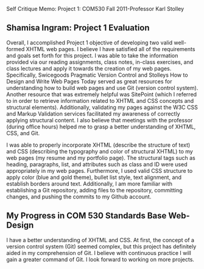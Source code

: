 Self Critique Memo: Project 1: COM530 Fall 2011-Professor Karl Stolley


Shamisa Ingram: Project 1 Evaluation
------------------------------------
Overall, I accomplished Project 1 objective of developing two valid well-formed XHTML web pages.  I believe I have satisfied all of the requirements and goals set forth for this project.  I was able to take the information provided via our reading assignments, class notes, in-class exercises, and class lectures and apply it towards the creation of my web pages.  Specifically, Swicegoods Pragmatic Version Control and Stolleys How to Design and Write Web Pages Today served as great resources for understanding how to build web pages and use Git (version control system).  Another resource that was extremely helpful was SitePoint (which I referred to in order to retrieve information related to XHTML and CSS concepts and structural elements).  Additionally, validating my pages against the W3C CSS and Markup Validation services facilitated my awareness of correctly applying structural content.  I also believe that meetings with the professor (during office hours) helped me to grasp a better understanding of XHTML, CSS, and Git.

I was able to properly incorporate XHTML (describe the structure of text) and CSS (describing the typography and color of structural XHTML) to my web pages (my resume and my portfolio page).  The structural tags such as heading, paragraphs, list, and attributes such as class and ID were used appropriately in my web pages.  Furthermore, I used valid CSS structure to apply color (blue and gold theme), bullet list style, text alignment, and establish borders around text.  Additionally, I am more familiar with establishing a Git repository, adding files to the repository, committing changes, and pushing the commits to my Github account.  

My Progress in COM 530 Standards Base Web-Design
------------------------------------------------
I have a better understanding of XHTML and CSS.  At first, the concept of a version control system (Git) seemed complex, but this project has definitely aided in my comprehension of Git.  I believe with continuous practice I will gain a greater command of Git.  I look forward to working on more projects.
